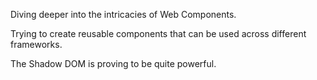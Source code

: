 Diving deeper into the intricacies of Web Components.

Trying to create reusable components that can be used across different frameworks.

The Shadow DOM is proving to be quite powerful.